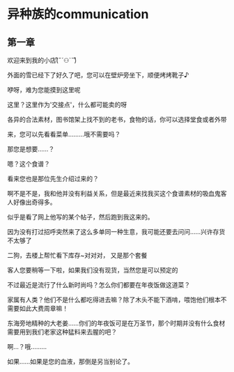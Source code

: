 # 异种族的communication

## 第一章

欢迎来到我的小店(͒˶´⚇`˵)͒

外面的雪已经下了好久了吧，您可以在壁炉旁坐下，顺便烤烤靴子♪

咿呀，难为您能摸到这里呢

这里？这里作为'交接点'，什么都可能卖的呀

各异的合法素材，图书馆架上找不到的老书，食物的话，你可以选择堂食或者外带

来，您可以先看看菜单………哦不需要吗？

那您是想要……？

嗯？这个食谱？

看来您也是那位先生介绍过来的？

啊不是不是，我和他并没有利益关系，但是最近来找我买这个食谱素材的吸血鬼客人好像出奇得多。

似乎是看了网上他写的某个帖子，然后跑到我这来的。

因为没有打过招呼突然来了这么多单同一种生意，我可能还要去问问……兴许存货不太够了

二狗，去楼上帮忙看下库存~对对对， 又是那个套餐

客人您要稍等一下啦，如果我们没有现货，当然您是可以预定的

不过最近是流行了什么新时尚吗？怎么你们都要在年夜饭做这道菜？

家属有人类？他们不是什么都吃得进去嘛？除了木头不能下酒啃，喂饱他们根本不需要如此大费周章嘛！

东海旁地精种的大老姜……你们的年夜饭可是在万圣节，那个时期并没有什么食材需要用到我们老家这种猛料来去腥的吧？

啊…？哦………

如果……如果是您的血液，那倒是另当别论了。

